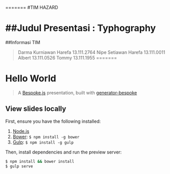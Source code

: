=======
#TIM HAZARD

##Judul Presentasi : Typhography
=======
##Informasi TIM

> Darma Kurniawan Harefa 13.111.2764
> Nipe Setiawan Harefa   13.111.0011
> Albert                 13.111.0526
> Tommy                  13.111.1955
=======
# Hello World
> A [Bespoke.js](http://markdalgleish.com/projects/bespoke.js) presentation, built with [generator-bespoke](https://github.com/markdalgleish/generator-bespoke)

## View slides locally

First, ensure you have the following installed:

1. [Node.js](http://nodejs.org)
2. [Bower](http://bower.io): `$ npm install -g bower`
3. [Gulp](http://gulpjs.com): `$ npm install -g gulp`

Then, install dependencies and run the preview server:

```bash
$ npm install && bower install
$ gulp serve
```


